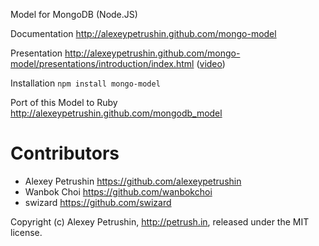 Model for MongoDB (Node.JS)

Documentation http://alexeypetrushin.github.com/mongo-model

Presentation http://alexeypetrushin.github.com/mongo-model/presentations/introduction/index.html ([video](http://www.youtube.com/watch?v=HB2Bkcgdjms))

Installation `npm install mongo-model`

Port of this Model to Ruby http://alexeypetrushin.github.com/mongodb_model

# Contributors

- Alexey Petrushin https://github.com/alexeypetrushin
- Wanbok Choi https://github.com/wanbokchoi
- swizard https://github.com/swizard

Copyright (c) Alexey Petrushin, http://petrush.in, released under the MIT license.